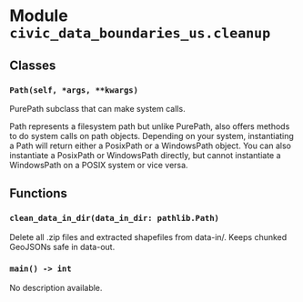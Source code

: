 # Module `civic_data_boundaries_us.cleanup`

## Classes

### `Path(self, *args, **kwargs)`

PurePath subclass that can make system calls.

Path represents a filesystem path but unlike PurePath, also offers
methods to do system calls on path objects. Depending on your system,
instantiating a Path will return either a PosixPath or a WindowsPath
object. You can also instantiate a PosixPath or WindowsPath directly,
but cannot instantiate a WindowsPath on a POSIX system or vice versa.

## Functions

### `clean_data_in_dir(data_in_dir: pathlib.Path)`

Delete all .zip files and extracted shapefiles from data-in/.
Keeps chunked GeoJSONs safe in data-out.

### `main() -> int`

No description available.
